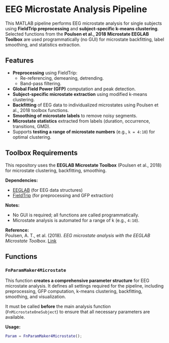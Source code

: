# EEG Microstate Analysis Pipeline

This MATLAB pipeline performs EEG microstate analysis for single subjects using **FieldTrip preprocessing** and **subject-specific k-means clustering**. Selected functions from the **Poulsen et al., 2018 Microstate EEGLAB Toolbox** are used programmatically (no GUI) for microstate backfitting, label smoothing, and statistics extraction.

## Features

- **Preprocessing** using FieldTrip:
  - Re-referencing, demeaning, detrending.
  - Band-pass filtering.
- **Global Field Power (GFP)** computation and peak detection.
- **Subject-specific microstate extraction** using modified k-means clustering.
- **Backfitting** of EEG data to individualized microstates using Poulsen et al., 2018 toolbox functions.
- **Smoothing of microstate labels** to remove noisy segments.
- **Microstate statistics** extracted from labels (duration, occurrence, transitions, GMD).
- Supports **testing a range of microstate numbers** (e.g., `k = 4:10`) for optimal clustering.

## Toolbox Requirements


This repository uses the **EEGLAB Microstate Toolbox** (Poulsen et al., 2018) for microstate clustering, backfitting, smoothing.

**Dependencies:**  
- [EEGLAB](https://sccn.ucsd.edu/eeglab/index.php) (for EEG data structures)  
- [FieldTrip](https://www.fieldtriptoolbox.org/) (for preprocessing and GFP extraction)  

**Notes:**  
- No GUI is required; all functions are called programmatically.  
- Microstate analysis is automated for a range of k (e.g., `4:10`).  

**Reference:**  
Poulsen, A. T., et al. (2018). *EEG microstate analysis with the EEGLAB Microstate Toolbox*. [Link](https://archive.compute.dtu.dk/files/public/users/atpo/Microstate)


## Functions

### `FnParamMaker4Microstate`

This function **creates a comprehensive parameter structure** for EEG microstate analysis. It defines all settings required for the pipeline, including preprocessing, GFP computation, k-means clustering, backfitting, smoothing, and visualization.  

It must be called **before** the main analysis function (`FnMicrostateOneSubject`) to ensure that all necessary parameters are available.

**Usage:**

```matlab
Param = FnParamMaker4Microstate();
